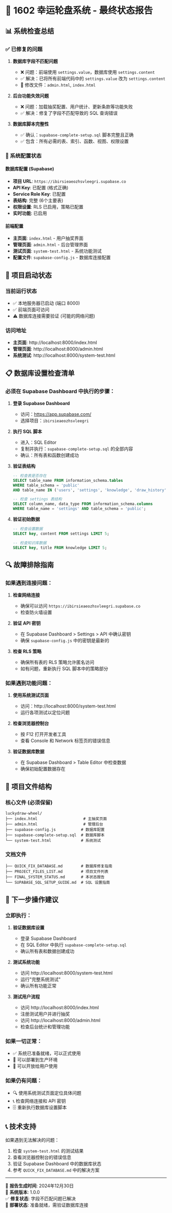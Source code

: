 # 🎯 1602 幸运轮盘系统 - 最终状态报告

## 📊 系统检查总结

### ✅ 已修复的问题

1. **数据库字段不匹配问题**
   - ❌ 问题：前端使用 `settings.value`，数据库使用 `settings.content`
   - ✅ 解决：已将所有前端代码中的 `settings.value` 改为 `settings.content`
   - 📁 修改文件：`admin.html`, `index.html`

2. **后台功能失效问题**
   - ❌ 问题：加载抽奖配置、用户统计、更新条款等功能失败
   - ✅ 解决：修复了字段不匹配导致的 SQL 查询错误

3. **数据库脚本完整性**
   - ✅ 确认：`supabase-complete-setup.sql` 脚本完整且正确
   - ✅ 包含：所有必需的表、索引、函数、视图、权限设置

### 🔧 系统配置状态

#### 数据库配置 (Supabase)
- **项目 URL**: `https://ibirsieaeozhsvleegri.supabase.co`
- **API Key**: 已配置 (格式正确)
- **Service Role Key**: 已配置
- **表结构**: 完整 (6个主要表)
- **权限设置**: RLS 已启用，策略已配置
- **实时功能**: 已启用

#### 前端配置
- **主页面**: `index.html` - 用户抽奖界面
- **管理页面**: `admin.html` - 后台管理界面
- **测试页面**: `system-test.html` - 系统功能测试
- **配置文件**: `supabase-config.js` - 数据库连接配置

## 🚀 项目启动状态

### 当前运行状态
- ✅ 本地服务器已启动 (端口 8000)
- ✅ 前端页面可访问
- ⚠️ 数据库连接需要验证 (可能的网络问题)

### 访问地址
- **主页面**: http://localhost:8000/index.html
- **管理页面**: http://localhost:8000/admin.html
- **系统测试**: http://localhost:8000/system-test.html

## 📋 数据库设置检查清单

### 必须在 Supabase Dashboard 中执行的步骤：

1. **登录 Supabase Dashboard**
   - 访问：https://app.supabase.com/
   - 选择项目：`ibirsieaeozhsvleegri`

2. **执行 SQL 脚本**
   - 进入：SQL Editor
   - 复制并执行：`supabase-complete-setup.sql` 的全部内容
   - 确认：所有表和函数创建成功

3. **验证表结构**
   ```sql
   -- 检查表是否存在
   SELECT table_name FROM information_schema.tables 
   WHERE table_schema = 'public' 
   AND table_name IN ('users', 'settings', 'knowledge', 'draw_history', 'announcements', 'product_knowledge');
   
   -- 检查 settings 表结构
   SELECT column_name, data_type FROM information_schema.columns 
   WHERE table_name = 'settings' AND table_schema = 'public';
   ```

4. **验证初始数据**
   ```sql
   -- 检查设置数据
   SELECT key, content FROM settings LIMIT 5;
   
   -- 检查知识库数据
   SELECT key, title FROM knowledge LIMIT 5;
   ```

## 🔍 故障排除指南

### 如果遇到连接问题：

1. **检查网络连接**
   - 确保可以访问 `https://ibirsieaeozhsvleegri.supabase.co`
   - 检查防火墙设置

2. **验证 API 密钥**
   - 在 Supabase Dashboard > Settings > API 中确认密钥
   - 确保 `supabase-config.js` 中的密钥是最新的

3. **检查 RLS 策略**
   - 确保所有表的 RLS 策略允许匿名访问
   - 如有问题，重新执行 SQL 脚本中的策略部分

### 如果遇到功能问题：

1. **使用系统测试页面**
   - 访问：http://localhost:8000/system-test.html
   - 运行各项测试以定位问题

2. **检查浏览器控制台**
   - 按 F12 打开开发者工具
   - 查看 Console 和 Network 标签页的错误信息

3. **验证数据库数据**
   - 在 Supabase Dashboard > Table Editor 中检查数据
   - 确保初始配置数据存在

## 📁 项目文件结构

### 核心文件 (必须保留)
```
luckydraw-wheel/
├── index.html                    # 主抽奖页面
├── admin.html                    # 管理后台
├── supabase-config.js           # 数据库配置
├── supabase-complete-setup.sql  # 数据库脚本
└── system-test.html             # 系统测试
```

### 文档文件
```
├── QUICK_FIX_DATABASE.md        # 数据库修复指南
├── PROJECT_FILES_LIST.md        # 项目文件列表
├── FINAL_SYSTEM_STATUS.md       # 本状态报告
└── SUPABASE_SQL_SETUP_GUIDE.md  # SQL 设置指南
```

## 🎯 下一步操作建议

### 立即执行：
1. **验证数据库设置**
   - 登录 Supabase Dashboard
   - 在 SQL Editor 中执行 `supabase-complete-setup.sql`
   - 确认所有表和数据创建成功

2. **测试系统功能**
   - 访问 http://localhost:8000/system-test.html
   - 运行"完整系统测试"
   - 确认所有功能正常

3. **测试用户流程**
   - 访问 http://localhost:8000/index.html
   - 注册测试用户并进行抽奖
   - 访问 http://localhost:8000/admin.html
   - 检查后台统计和管理功能

### 如果一切正常：
- ✅ 系统已准备就绪，可以正式使用
- 📱 可以部署到生产环境
- 👥 可以开放给用户使用

### 如果仍有问题：
- 🔍 使用系统测试页面定位具体问题
- 📞 检查网络连接和 API 密钥
- 🗄️ 重新执行数据库设置脚本

## 📞 技术支持

如果遇到无法解决的问题：
1. 检查 `system-test.html` 的测试结果
2. 查看浏览器控制台的错误信息
3. 验证 Supabase Dashboard 中的数据库状态
4. 参考 `QUICK_FIX_DATABASE.md` 中的解决方案

---

📅 **报告生成时间**: 2024年12月30日  
🔧 **系统版本**: 1.0.0  
✅ **修复状态**: 字段不匹配问题已解决  
🚀 **部署状态**: 准备就绪，需验证数据库连接